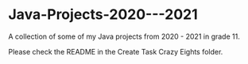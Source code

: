 # Java-Projects-2020---2021
A collection of some of my Java projects from 2020 - 2021 in grade 11.

Please check the README in the Create Task Crazy Eights folder.
